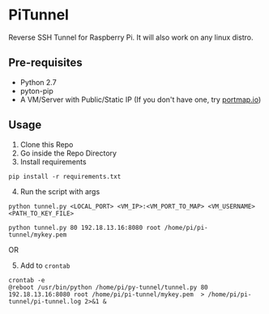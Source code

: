 # PiTunnel
Reverse SSH Tunnel for Raspberry Pi. It will also work on any linux distro.

## Pre-requisites
* Python 2.7
* pyton-pip
* A VM/Server with Public/Static IP (If you don't have one, try [portmap.io](https://portmap.io/ "portmap.io URL"))

## Usage
1. Clone this Repo
2. Go inside the Repo Directory
3. Install requirements
  ```shell
  pip install -r requirements.txt
  ```
4. Run the script with args
  ```shell
  python tunnel.py <LOCAL_PORT> <VM_IP>:<VM_PORT_TO_MAP> <VM_USERNAME> <PATH_TO_KEY_FILE>
  ```
  ```shell
  python tunnel.py 80 192.18.13.16:8080 root /home/pi/pi-tunnel/mykey.pem
  ```
  OR

5. Add to `crontab`
  ```shell
  crontab -e
  @reboot /usr/bin/python /home/pi/py-tunnel/tunnel.py 80 192.18.13.16:8080 root /home/pi/pi-tunnel/mykey.pem  > /home/pi/pi-tunnel/pi-tunnel.log 2>&1 &
  ```
